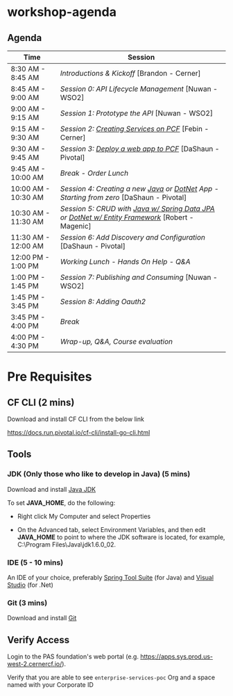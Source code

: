 # workshop-agenda

## Agenda

Time | Session
---- | -------
8:30 AM - 8:45 AM   | _Introductions & Kickoff_ [Brandon - Cerner]
8:45 AM - 9:00 AM   | _Session 0: API Lifecycle Management_ [Nuwan - WSO2]
9:00 AM - 9:15 AM   | _Session 1: Prototype the API_ [Nuwan - WSO2]
9:15 AM - 9:30 AM   | _Session 2: [Creating Services on PCF](https://github.com/cts-workshop-12-2018/creating-services)_ [Febin - Cerner]
9:30 AM - 9:45 AM   | _Session 3: [Deploy a web app to PCF](https://github.com/cts-workshop-12-2018/angular7-m0)_ [DaShaun - Pivotal]
9:45 AM - 10:00 AM  | _Break - Order Lunch_
10:00 AM - 10:30 AM | _Session 4: Creating a new [Java](https://github.com/cts-workshop-12-2018/spring-employee-service-m1) or [DotNet](https://github.com/cts-workshop-12-2018/dotnet-employee-service-m1) App - Starting from zero_ [DaShaun - Pivotal]
10:30 AM - 11:30 AM | _Session 5: CRUD with [Java w/ Spring Data JPA](https://github.com/cts-workshop-12-2018/spring-employee-service-m2) or [DotNet w/ Entity Framework](https://github.com/cts-workshop-12-2018/dotnet-employee-service-m2)_ [Robert - Magenic]
11:30 AM - 12:00 AM | _Session 6: Add Discovery and Configuration_ [DaShaun - Pivotal]
12:00 PM - 1:00 PM  | _Working Lunch - Hands On Help - Q&A_
1:00 PM - 1:45 PM   | _Session 7: Publishing and Consuming_ [Nuwan - WSO2]
1:45 PM - 3:45 PM   | _Session 8: Adding Oauth2_
3:45 PM - 4:00 PM   | _Break_
4:00 PM - 4:30 PM   | _Wrap-up, Q&A, Course evaluation_

# Pre Requisites

## CF CLI (2 mins)

Download and install CF CLI from the below link

https://docs.run.pivotal.io/cf-cli/install-go-cli.html

## Tools

### JDK (Only those who like to develop in Java) (5 mins)

Download and install [Java JDK](https://www.oracle.com/technetwork/java/javase/downloads/jdk8-downloads-2133151.html)

To set __JAVA_HOME__, do the following:

* Right click My Computer and select Properties

* On the Advanced tab, select Environment Variables, and then edit __JAVA_HOME__ to point to where the JDK software is located, for example, C:\Program Files\Java\jdk1.6.0_02.

### IDE (5 - 10 mins)

An IDE of your choice, preferably [Spring Tool Suite](https://spring.io/tools) (for Java) and  [Visual Studio](https://visualstudio.microsoft.com/downloads/) (for .Net)

### Git (3 mins)

Download and install [Git](https://git-scm.com/downloads)


## Verify Access

Login to the PAS foundation's web portal (e.g. https://apps.sys.prod.us-west-2.cernercf.io/).

Verify that you are able to see `enterprise-services-poc` Org and a space named with your Corporate ID
